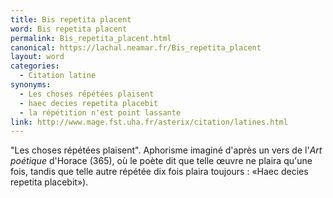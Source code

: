 ```yaml
---
title: Bis repetita placent
word: Bis repetita placent
permalink: Bis_repetita_placent.html
canonical: https://lachal.neamar.fr/Bis_repetita_placent
layout: word
categories:
  - Citation latine
synonyms:
  - Les choses répétées plaisent
  - haec decies repetita placebit
  - la répétition n'est point lassante
link: http://www.mage.fst.uha.fr/asterix/citation/latines.html
---
```


"Les choses répétées plaisent".
Aphorisme imaginé d'après un vers de l'*Art poétique* d'Horace (365), où le poète dit que telle œuvre ne plaira qu'une fois, tandis que telle autre répétée dix fois plaira toujours : «Haec decies repetita placebit»).

